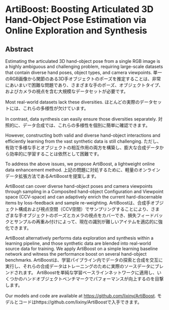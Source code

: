 # ArtiBoost: Boosting Articulated 3D Hand-Object Pose Estimation via Online Exploration and Synthesis

## Abstract
Estimating the articulated 3D hand-object pose from a single RGB image is a highly ambiguous and challenging problem, requiring large-scale datasets that contain diverse hand poses, object types, and camera viewpoints.
単一のRGB画像から関節のある3D手オブジェクトのポーズを推定することは、非常にあいまいで困難な問題であり、さまざまな手のポーズ、オブジェクトタイプ、およびカメラの視点を含む大規模なデータセットが必要です。

Most real-world datasets lack these diversities.
ほとんどの実際のデータセットには、これらの多様性が欠けています。

In contrast, data synthesis can easily ensure those diversities separately.
対照的に、データ合成では、これらの多様性を個別に簡単に確認できます。

However, constructing both valid and diverse hand-object interactions and efficiently learning from the vast synthetic data is still challenging.
ただし、有効で多様な手とオブジェクトの相互作用の両方を構築し、膨大な合成データから効率的に学習することは依然として困難です。

To address the above issues, we propose ArtiBoost, a lightweight online data enhancement method.
上記の問題に対処するために、軽量のオンラインデータ拡張方法であるArtiBoostを提案します。

ArtiBoost can cover diverse hand-object poses and camera viewpoints through sampling in a Composited hand-object Configuration and Viewpoint space (CCV-space) and can adaptively enrich the current hard-discernable items by loss-feedback and sample re-weighting.
ArtiBoostは、合成手オブジェクト構成および視点空間（CCV空間）でサンプリングすることにより、さまざまな手オブジェクトのポーズとカメラの視点をカバーでき、損失フィードバックとサンプルの再重み付けによって、現在の識別が難しいアイテムを適応的に強化できます。

ArtiBoost alternatively performs data exploration and synthesis within a learning pipeline, and those synthetic data are blended into real-world source data for training. We apply ArtiBoost on a simple learning baseline network and witness the performance boost on several hand-object benchmarks.
ArtiBoostは、学習パイプライン内でデータの探索と合成を交互に実行し、それらの合成データはトレーニングのために実際のソースデータにブレンドされます。 ArtiBoostを単純な学習ベースラインネットワークに適用し、いくつかのハンドオブジェクトベンチマークでパフォーマンスが向上するのを目撃します。

Our models and code are available at https://github.com/lixiny/ArtiBoost.
モデルとコードはhttps://github.com/lixiny/ArtiBoostで入手できます。
